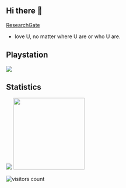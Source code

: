 ## Hi there 👋

[ResearchGate](https://www.researchgate.net/profile/Meng-Chen-49)

- love U, no matter where U are or who U are.

## Playstation

<a href="https://psnprofiles.com/Scheuerbuerste"><img src="https://card.psnprofiles.com/1/Scheuerbuerste.png" border="0"></a>

## Statistics

<div class="half">
  <a href="https://github.com/tincochan"><img src="https://github-readme-stats.vercel.app/api?username=tincochan&theme=outrun&show_icons=true"></img></a>
  <a href="https://github.com/tincochan"><img src="https://github-readme-stats.vercel.app/api/top-langs/?username=tincochan&theme=outrun&show_icons=true" height="195"></img></a>
</div>

![visitors count](https://visitors-by-url-pls-dont-use-this-in-your-repo.vercel.app/tincochan-github-readme)





